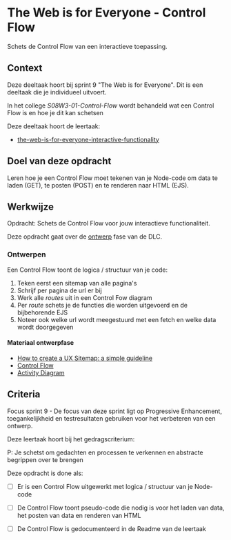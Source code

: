 
# The Web is for Everyone - Control Flow

Schets de Control Flow van een interactieve toepassing. 

## Context

Deze deeltaak hoort bij sprint 9 "The Web is for Everyone". Dit is een deeltaak die je individueel uitvoert.

In het college _S08W3-01-Control-Flow_ wordt behandeld wat een Control Flow is en hoe je dit kan schetsen

Deze deeltaak hoort de leertaak:
- [
the-web-is-for-everyone-interactive-functionality](https://github.com/fdnd-task/the-web-is-for-everyone-interactive-functionality) 



## Doel van deze opdracht

Leren hoe je een Control Flow moet tekenen van je Node-code om data te laden (GET), te posten (POST) en te renderen naar HTML (EJS).



## Werkwijze

Opdracht: Schets de Control Flow voor jouw interactieve functionaliteit.

Deze opdracht gaat over de [ontwerp](#ontwerpen) fase van de DLC.


### Ontwerpen

Een Control Flow toont de logica / structuur van je code:

1. Teken eerst een sitemap van alle pagina's
2. Schrijf per pagina de url er bij
3. Werk alle _routes_ uit in een Control Fow diagram
4. Per _route_ schets je de functies die worden uitgevoerd en de bijbehorende EJS
5. Noteer ook welke url wordt meegestuurd met een fetch en welke data wordt doorgegeven


#### Materiaal ontwerpfase

- [How to create a UX Sitemap: a simple guideline](https://uxdesign.cc/how-to-create-a-ux-sitemap-a-simple-guideline-8786c16f85c1)
- [Control Flow](https://en.wikipedia.org/wiki/Control_flow)
- [Activity Diagram](http://agilemodeling.com/style/activityDiagram.htm)



## Criteria

Focus sprint 9 - De focus van deze sprint ligt op Progressive Enhancement, toegankelijkheid en testresultaten gebruiken voor het verbeteren van een ontwerp.

Deze leertaak hoort bij het gedragscriterium:

P: Je schetst om gedachten en processen te verkennen en abstracte begrippen over te brengen

Deze opdracht is done als:

- [ ] Er is een Control Flow uitgewerkt met logica / structuur van je Node-code
- [ ] De Control Flow toont pseudo-code die nodig is voor het laden van data, het posten van data en renderen van HTML
- [ ] De Control Flow is gedocumenteerd in de Readme van de leertaak



